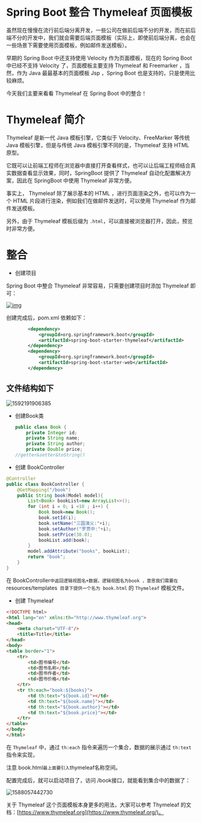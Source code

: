#  Spring Boot 整合 Thymeleaf 页面模板

虽然现在慢慢在流行前后端分离开发，一些公司在做前后端不分的开发，而在前后端不分的开发中，我们就会需要后端页面模板（实际上，即使前后端分离，也会在一些场景下需要使用页面模板，例如邮件发送模板）。



早期的 Spring Boot 中还支持使用 Velocity 作为页面模板，现在的 Spring Boot 中已经不支持 Velocity 了，页面模板主要支持 Thymeleaf 和 Freemarker ，当然，作为 Java 最最基本的页面模板 Jsp ，Spring Boot 也是支持的，只是使用比较麻烦。

 

今天我们主要来看看 Thymeleaf 在 Spring Boot 中的整合！

# Thymeleaf 简介

Thymeleaf 是新一代 Java 模板引擎，它类似于 Velocity、FreeMarker 等传统 Java 模板引擎，但是与传统 Java 模板引擎不同的是，Thymeleaf 支持 HTML 原型。

它既可以让前端工程师在浏览器中直接打开查看样式，也可以让后端工程师结合真实数据查看显示效果，同时，SpringBoot 提供了 Thymeleaf 自动化配置解决方案，因此在 SpringBoot 中使用 Thymeleaf 非常方便。

事实上， Thymeleaf 除了展示基本的 HTML ，进行页面渲染之外，也可以作为一个 HTML 片段进行渲染，例如我们在做邮件发送时，可以使用 Thymeleaf 作为邮件发送模板。

另外，由于 Thymeleaf 模板后缀为 `.html`，可以直接被浏览器打开，因此，预览时非常方便。

# 整合

- 创建项目

Spring Boot 中整合 Thymeleaf 非常容易，只需要创建项目时添加 Thymeleaf 即可：

[![img](http://www.javaboy.org/images/boot/18-1.png)](http://www.javaboy.org/images/boot/18-1.png)

创建完成后，pom.xml 依赖如下：

```xml
        <dependency>
            <groupId>org.springframework.boot</groupId>
            <artifactId>spring-boot-starter-thymeleaf</artifactId>
        </dependency>
        <dependency>
            <groupId>org.springframework.boot</groupId>
            <artifactId>spring-boot-starter-web</artifactId>
        </dependency>
```

## 文件结构如下

![1592191906385](C:\Users\MI\AppData\Roaming\Typora\typora-user-images\1592191906385.png)

- 创建Book类

  ```java
  public class Book {
      private Integer id;
      private String name;
      private String author;
      private Double price;
  //getter&setter&toString()
  ```
  
  
  
- 创建 BookController

```java
@Controller
public class BookController {
    @GetMapping("/book")
    public String book(Model model){
        List<Book> bookList=new ArrayList<>();
        for (int i = 0; i <10 ; i++) {
            Book book=new Book();
            book.setId(i);
            book.setName("三国演义:"+i);
            book.setAuthor("罗贯中:"+i);
            book.setPrice(30.0);
            bookList.add(book);
        }
        model.addAttribute("books", bookList);
        return "book";
    }
}
```

在 BookController` 中返回逻辑视图名+数据，逻辑视图名为book ，意思我们需要在 `resources/templates` 目录下提供一个名为 book.html` 的 `Thymeleaf` 模板文件。

- 创建 Thymeleaf

```html
<!DOCTYPE html>
<html lang="en" xmlns:th="http://www.thymeleaf.org">
<head>
    <meta charset="UTF-8"/>
    <title>Title</title>
</head>
<body>
<table border="1">
    <tr>
        <td>图书编号</td>
        <td>图书名称</td>
        <td>图书作者</td>
        <td>图书价格</td>
    </tr>
    <tr th:each="book:${books}">
        <td th:text="${book.id}"></td>
        <td th:text="${book.name}"></td>
        <td th:text="${book.author}"></td>
        <td th:text="${book.price}"></td>
    </tr>
</table>
</body>
</html>
```

在 `Thymeleaf` 中，通过 `th:each` 指令来遍历一个集合，数据的展示通过 `th:text` 指令来实现，

注意 book.html` 最上面要引入 `thymeleaf名称空间。

配置完成后，就可以启动项目了，访问 /book接口，就能看到集合中的数据了：

![1588057442730](C:\Users\MI\AppData\Roaming\Typora\typora-user-images\1588057442730.png)

关于 Thymeleaf 这个页面模板本身更多的用法，大家可以参考 Thymeleaf 的文档：[https://www.thymeleaf.org](https://www.thymeleaf.org/)。

